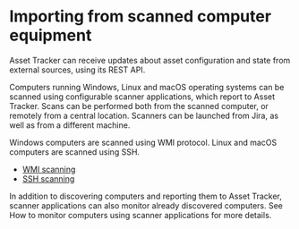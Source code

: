 # Importing from scanned computer equipment

Asset Tracker can receive updates about asset configuration and state from external sources, using its REST API.

Computers running Windows, Linux and macOS operating systems can be scanned using configurable scanner applications, which report to Asset Tracker. Scans can be performed both from the scanned computer, or remotely from a central location. Scanners can be launched from Jira, as well as from a different machine.

Windows computers are scanned using WMI protocol. Linux and macOS computers are scanned using SSH.

* [WMI scanning](wmi-scanning/)
* [SSH scanning](ssh-scanning/)

In addition to discovering computers and reporting them to Asset Tracker, scanner applications can also monitor already discovered computers. See How to monitor computers using scanner applications for more details.

